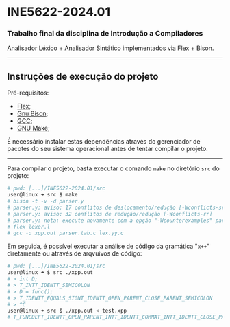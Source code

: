 # INE5622-2024.01

### Trabalho final da disciplina de Introdução a Compiladores

Analisador Léxico + Analisador Sintático implementados via Flex + Bison.

---

## Instruções de execução do projeto

Pré-requisitos:

- [Flex](https://github.com/westes/flex);
- [Gnu Bison](https://www.gnu.org/software/bison/);
- [GCC](https://gcc.gnu.org/);
- [GNU Make](https://www.gnu.org/software/make/);

É necessário instalar estas dependências através do gerenciador de pacotes do seu sistema operacional antes de tentar compilar o projeto.

---

Para compilar o projeto, basta executar o comando `make` no diretório `src` do projeto:

```bash
# pwd: [...]/INE5622-2024.01/src
user@linux ➜ src $ make
# bison -t -v -d parser.y
# parser.y: aviso: 17 conflitos de deslocamento/redução [-Wconflicts-sr]
# parser.y: aviso: 32 conflitos de redução/redução [-Wconflicts-rr]
# parser.y: nota: execute novamente com a opção "-Wcounterexamples" para gerar contraexemplos de conflito
# flex lexer.l
# gcc -o xpp.out parser.tab.c lex.yy.c
```

Em seguida, é possível executar a análise de código da gramática "`x++`" diretamente ou através de arqvuivos de código:

```bash
# pwd: [...]/INE5622-2024.01/src
user@linux ➜ $ src ./xpp.out
# > int D;
# > T_INTT_IDENTT_SEMICOLON
# > D = func();
# > T_IDENTT_EQUALS_SIGNT_IDENTT_OPEN_PARENT_CLOSE_PARENT_SEMICOLON
# > ^C
user@linux ➜ src $ ./xpp.out < test.xpp
# T_FUNCDEFT_IDENTT_OPEN_PARENT_INTT_IDENTT_COMMAT_INTT_IDENTT_CLOSE_PAREN[...]
```
